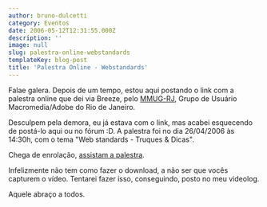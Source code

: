 ```yaml
---
author: bruno-dulcetti
category: Eventos
date: 2006-05-12T12:31:55.000Z
description: ''
image: null
slug: palestra-online-webstandards
templateKey: blog-post
title: 'Palestra Online - Webstandards'
---
```


Falae galera. Depois de um tempo, estou aqui postando o link com a palestra online que dei via Breeze, pelo <a href="http://www.mmug-rj.com.br">MMUG-RJ</a>, Grupo de Usuário Macromedia/Adobe do Rio de Janeiro.

Desculpem pela demora, eu já estava com o link, mas acabei esquecendo de postá-lo aqui ou no fórum :D. A palestra foi no dia 26/04/2006 às 14:30h, com o tema "Web standards - Truques & Dicas".

Chega de enrolação, <a href="http://adobechats.breezecentral.com/p45777342/">assistam a palestra</a>.

Infelizmente não tem como fazer o download, a não ser que vocês capturem o vídeo. Tentarei fazer isso, conseguindo, posto no meu videolog.

Aquele abraço a todos.

